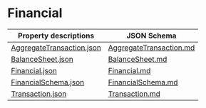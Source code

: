 # Financial

Property descriptions | JSON Schema
------------ | -------------
[AggregateTransaction.json](AggregateTransaction.json)|[AggregateTransaction.md](AggregateTransaction.md)
[BalanceSheet.json](BalanceSheet.json)|[BalanceSheet.md](BalanceSheet.md)
[Financial.json](Financial.json)|[Financial.md](Financial.md)
[FinancialSchema.json](FinancialSchema.json)|[FinancialSchema.md](FinancialSchema.md)
[Transaction.json](Transaction.json)|[Transaction.md](Transaction.md)

